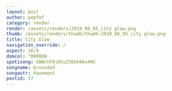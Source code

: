 ```yaml
---
layout: post
author: pepfof
category: render
render: /assets/renders/2019_08_05_city glow.png
thumb: /assets/renders/thumb/thumb-2019_08_05_city glow.png
title: City Glow
navigation_override: /
aspect: 16/9
domcol: ^000000
spotisong: 6BWchF8jHCuZ1Ebk9Av4HG
songname: Grounded
songautr: Pavement
postid: 17
---
```


<!--USER BEGIN 1-->

<!--USER END 1-->

<!--more-->
<!--USER BEGIN 2-->

<!--USER END 2-->

